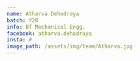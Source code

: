 ```yaml
---
name: Atharva Dehadraya
batch: Y20
info: BT Mechanical Engg.
facebook: atharva.dehadraya
insta: #
image_path: /assets/img/team/Atharva.jpg
---
```

